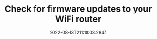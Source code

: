 ---
title: Check for firmware updates to your WiFi router
date: "2022-08-13T211:10:03.284Z"
description: "As with regular software updating, making sure your WiFi router is up to date will help keep you in line with the latest security measures on that device. This can be done through the “View Network Status” section of the Control Panel."
position: 22
section: "Your network"
---